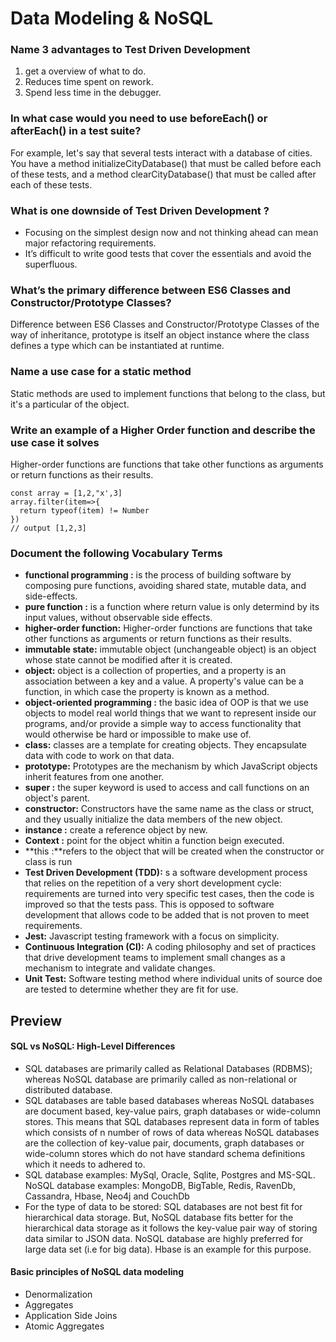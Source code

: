 # Data Modeling & NoSQL
### Name 3 advantages to Test Driven Development
1. get a overview of what to do.
1. Reduces time spent on rework.
1. Spend less time in the debugger.

### In what case would you need to use beforeEach() or afterEach() in a test suite?
For example, let's say that several tests interact with a database of cities. You have a method initializeCityDatabase() that must be called before each of these tests, and a method clearCityDatabase() that must be called after each of these tests.

### What is one downside of Test Driven Development ?
- Focusing on the simplest design now and not thinking ahead can mean major refactoring requirements.
- It’s difficult to write good tests that cover the essentials and avoid the superfluous.

### What’s the primary difference between ES6 Classes and Constructor/Prototype Classes?
Difference between ES6 Classes and Constructor/Prototype Classes of the way of inheritance, prototype is itself an object instance where the class defines a type which can be instantiated at runtime.

### Name a use case for a static method
Static methods are used to implement functions that belong to the class, but it's a particular of the object.

### Write an example of a Higher Order function and describe the use case it solves
Higher-order functions are functions that take other functions as arguments or return functions as their results.
```
const array = [1,2,"x',3]
array.filter(item=>{
  return typeof(item) != Number
})
// output [1,2,3]
```

### Document the following Vocabulary Terms
- **functional programming :** is the process of building software by composing pure functions, avoiding shared state, mutable data, and side-effects.
- **pure function :** is a function where return value is only determind by its input values, without observable side effects.
- **higher-order function:** Higher-order functions are functions that take other functions as arguments or return functions as their results.
- **immutable state:** immutable object (unchangeable object) is an object whose state cannot be modified after it is created.
- **object:** object is a collection of properties, and a property is an association between a key and a value. A property's value can be a function, in which case the property is known as a method.
- **object-oriented programming :** the basic idea of OOP is that we use objects to model real world things that we want to represent inside our programs, and/or provide a simple way to access functionality that would otherwise be hard or impossible to make use of.
- **class:** classes are a template for creating objects. They encapsulate data with code to work on that data.
- **prototype:** Prototypes are the mechanism by which JavaScript objects inherit features from one another.
- **super :** the super keyword is used to access and call functions on an object's parent. 
- **constructor:** Constructors have the same name as the class or struct, and they usually initialize the data members of the new object.
- **instance :** create a reference object by new.
- **Context :** point for the object whitin a function beign executed.
- **this :**refers to the object that will be created when the constructor or class is run
- **Test Driven Development (TDD):** s a software development process that relies on the repetition of a very short development cycle: requirements are turned into very specific test cases, then the code is improved so that the tests pass. This is opposed to software development that allows code to be added that is not proven to meet requirements.
- **Jest:** Javascript testing framework with a focus on simplicity.
- **Continuous Integration (CI):** A coding philosophy and set of practices that drive development teams to implement small changes as a mechanism to integrate and validate changes.
- **Unit Test:** Software testing method where individual units of source doe are tested to determine whether they are fit for use.

## Preview
#### SQL vs NoSQL: High-Level Differences
- SQL databases are primarily called as Relational Databases (RDBMS); whereas NoSQL database are primarily called as non-relational or distributed database.
- SQL databases are table based databases whereas NoSQL databases are document based, key-value pairs, graph databases or wide-column stores. This means that SQL databases represent data in form of tables which consists of n number of rows of data whereas NoSQL databases are the collection of key-value pair, documents, graph databases or wide-column stores which do not have standard schema definitions which it needs to adhered to.
- SQL database examples: MySql, Oracle, Sqlite, Postgres and MS-SQL. NoSQL database examples: MongoDB, BigTable, Redis, RavenDb, Cassandra, Hbase, Neo4j and CouchDb
- For the type of data to be stored: SQL databases are not best fit for hierarchical data storage. But, NoSQL database fits better for the hierarchical data storage as it follows the key-value pair way of storing data similar to JSON data. NoSQL database are highly preferred for large data set (i.e for big data). Hbase is an example for this purpose.

#### Basic principles of NoSQL data modeling
- Denormalization
- Aggregates
- Application Side Joins
- Atomic Aggregates